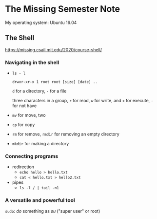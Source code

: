 # The Missing Semester Note

My operating system: Ubuntu 16.04

## The Shell

https://missing.csail.mit.edu/2020/course-shell/

### Navigating in the shell

- `ls - l`

  `drwxr-xr-x 1 root root [size] [date] ..`

  `d` for a directory, `-` for a file

  three characters in a group, `r` for read, `w` for write, and `x` for execute, `-` for not have

- `mv` for move, two
- `cp` for copy
- `rm` for remove, `rmdir` for removing an empty directory
- `mkdir` for making a directory

### Connecting programs

* redirection
  * `echo hello > hello.txt `
  * `cat < hello.txt > hello2.txt`
* pipes
  * `ls -l / | tail -n1`

### A versatile and powerful tool

`sudo`: *do* something as *su* ("super user" or root)